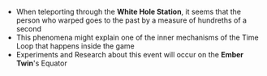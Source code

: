 - When teleporting through the **White Hole Station**, it seems that the person who warped goes to the past by a measure of hundreths of a second
- This phenomena might explain one of the inner mechanisms of the Time Loop that happens inside the game
- Experiments and Research about this event will occur on the **Ember Twin**'s Equator